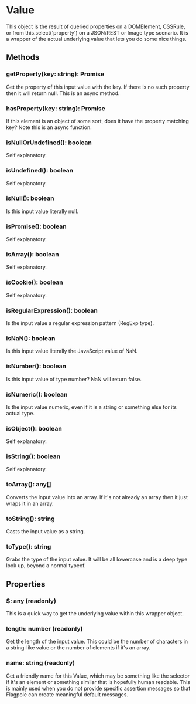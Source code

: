
# Value

This object is the result of queried properties on a DOMElement, CSSRule, or from this.select('property') on a JSON/REST or Image type scenario. It is a wrapper of the actual underlying value that lets you do some nice things.

## Methods

### getProperty(key: string): Promise<Value>

Get the property of this input value with the key. If there is no such property then it will return null. This is an async method.

### hasProperty(key: string): Promise<Value>

If this element is an object of some sort, does it have the property matching key? Note this is an async function.

### isNullOrUndefined(): boolean

Self explanatory.

### isUndefined(): boolean

Self explanatory.

### isNull(): boolean

Is this input value literally null.

### isPromise(): boolean

Self explanatory.

### isArray(): boolean

Self explanatory.

### isCookie(): boolean

Self explanatory.

### isRegularExpression(): boolean

Is the input value a regular expression pattern (RegExp type).

### isNaN(): boolean

Is this input value literally the JavaScript value of NaN.

### isNumber(): boolean

Is this input value of type number? NaN will return false.

### isNumeric(): boolean

Is the input value numeric, even if it is a string or something else for its actual type.

### isObject(): boolean

Self explanatory.

### isString(): boolean

Self explanatory.

### toArray(): any[]

Converts the input value into an array. If it's not already an array then it just wraps it in an array.

### toString(): string

Casts the input value as a string. 

### toType(): string

Grabs the type of the input value. It will be all lowercase and is a deep type look up, beyond a normal typeof.

## Properties 

### $: any (readonly)

This is a quick way to get the underlying value within this wrapper object.

### length: number (readonly)

Get the length of the input value. This could be the number of characters in a string-like value or the number of elements if it's an array.

### name: string (readonly)

Get a friendly name for this Value, which may be something like the selector if it's an element or something similar that is hopefully human readable. This is mainly used when you do not provide specific assertion messages so that Flagpole can create meaningful default messages.
